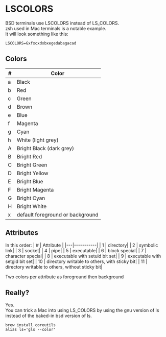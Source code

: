# LSCOLORS

BSD terminals use LSCOLORS instead of LS_COLORS.    
zsh used in Mac terminals is a notable example.   
It will look something like this:     
```
LSCOLORS=Gxfxcxdxbxegedabagacad
```


## Colors
| # | Color |
|---|-------|
| a | Black| 
| b | Red| 
| c | Green| 
| d | Brown| 
| e | Blue| 
| f | Magenta| 
| g | Cyan| 
| h | White (light grey)| 
| A | Bright Black (dark grey)| 
| B | Bright Red| 
| C | Bright Green| 
| D | Bright Yellow| 
| E | Bright Blue| 
| F | Bright Magenta| 
| G | Bright Cyan| 
| H | Bright White| 
| x | default foreground or background| 

## Attributes
In this order:
| # | Attribute |
|---|-----------|
| 1 | directory| 
| 2 | symbolic link| 
| 3 | socket| 
| 4 | pipe| 
| 5 | executable| 
| 6 | block special| 
| 7 | character special| 
| 8 | executable with setuid bit set| 
| 9 | executable with setgid bit set| 
| 10 | directory writable to others, with sticky bit| 
| 11 | directory writable to others, without sticky bit| 

Two colors per attribute as foreground then background


## Really?
Yes.    
You can trick a Mac into using LS_COLORS by using the gnu version of ls instead of the baked-in bsd version of ls.   
```
brew install coreutils
alias ls='gls --color'
```
